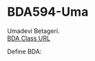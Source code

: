 # BDA594-Uma
Umadevi Betageri.   
[BDA Class URL](https://sdsu.instructure.com/courses/79732) 
  
Define BDA:  
